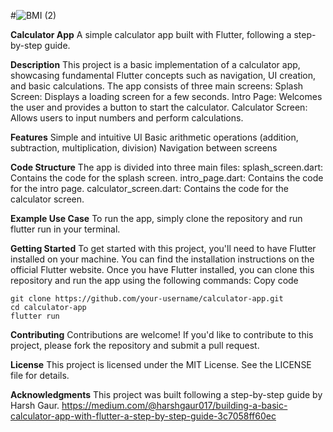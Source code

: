 #![BMI (2)](https://github.com/user-attachments/assets/33080bd5-8a26-4210-ab4d-3947e8da260c)

**Calculator App**
A simple calculator app built with Flutter, following a step-by-step guide.

**Description**
This project is a basic implementation of a calculator app, showcasing fundamental Flutter concepts such as navigation, UI creation, and basic calculations. The app consists of three main screens:
Splash Screen: Displays a loading screen for a few seconds.
Intro Page: Welcomes the user and provides a button to start the calculator.
Calculator Screen: Allows users to input numbers and perform calculations.

**Features**
Simple and intuitive UI
Basic arithmetic operations (addition, subtraction, multiplication, division)
Navigation between screens

**Code Structure**
The app is divided into three main files:
splash_screen.dart: Contains the code for the splash screen.
intro_page.dart: Contains the code for the intro page.
calculator_screen.dart: Contains the code for the calculator screen.

**Example Use Case**
To run the app, simply clone the repository and run flutter run in your terminal.

**Getting Started**
To get started with this project, you'll need to have Flutter installed on your machine. You can find the installation instructions on the official Flutter website.
Once you have Flutter installed, you can clone this repository and run the app using the following commands:
Copy code
```
git clone https://github.com/your-username/calculator-app.git
cd calculator-app
flutter run
```

**Contributing**
Contributions are welcome! If you'd like to contribute to this project, please fork the repository and submit a pull request.

**License**
This project is licensed under the MIT License. See the LICENSE file for details.

**Acknowledgments**
This project was built following a step-by-step guide by Harsh Gaur.
https://medium.com/@harshgaur017/building-a-basic-calculator-app-with-flutter-a-step-by-step-guide-3c7058ff60ec 


